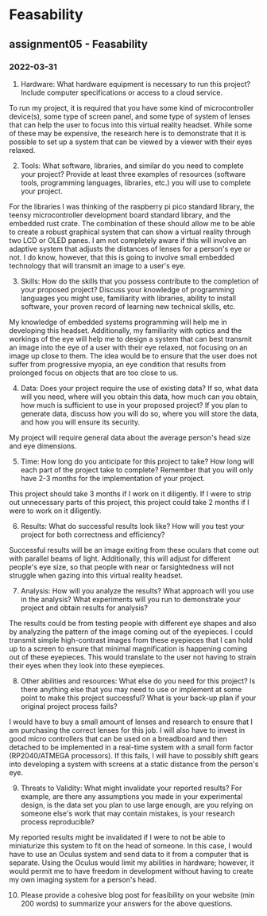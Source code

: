 # Feasability
## assignment05 - Feasability
### 2022-03-31

1. Hardware: What hardware equipment is necessary to run this project? Include computer specifications or access to a cloud service.

To run my project, it is required that you have some kind of microcontroller device(s), some type of screen panel, and some type of system of lenses that can help the user to focus into this virtual reality headset. While some of these may be expensive, the research here is to demonstrate that it is possible to set up a system that can be viewed by a viewer with their eyes relaxed.

2. Tools: What software, libraries, and similar do you need to complete your project? Provide at least three examples of resources (software tools, programming languages, libraries, etc.) you will use to complete your project.

For the libraries I was thinking of the raspberry pi pico standard library, the teensy microcontroller development board standard library, and the embedded rust crate. The combination of these should allow me to be able to create a robust graphical system that can show a virtual reality through two LCD or OLED panes. I am not completely aware if this will involve an adaptive system that adjusts the distances of lenses for a person's eye or not. I do know, however, that this is going to involve small embedded technology that will transmit an image to a user's eye.

3. Skills: How do the skills that you possess contribute to the completion of your proposed project? Discuss your knowledge of programming languages you might use, familiarity with libraries, ability to install software, your proven record of learning new technical skills, etc.

My knowledge of embedded systems programming will help me in developing this headset. Additionally, my familiarity with optics and the workings of the eye will help me to design a system that can best transmit an image into the eye of a user with their eye relaxed, not focusing on an image up close to them. The idea would be to ensure that the user does not suffer from progressive myopia, an eye condition that results from prolonged focus on objects that are too close to us.

4. Data: Does your project require the use of existing data? If so, what data will you need, where will you obtain this data, how much can you obtain, how much is sufficient to use in your proposed project? If you plan to generate data, discuss how you will do so, where you will store the data, and how you will ensure its security.

My project will require general data about the average person's head size and eye dimensions.

5. Time: How long do you anticipate for this project to take? How long will each part of the project take to complete? Remember that you will only have 2-3 months for the implementation of your project.

This project should take 3 months if I work on it diligently. If I were to strip out unnecessary parts of this project, this project could take 2 months if I were to work on it diligently.

6. Results: What do successful results look like? How will you test your project for both correctness and efficiency?

Successful results will be an image exiting from these oculars that come out with parallel beams of light. Additionally, this will adjust for different people's eye size, so that people with near or farsightedness will not struggle when gazing into this virtual reality headset.

7. Analysis: How will you analyze the results? What approach will you use in the analysis? What experiments will you run to demonstrate your project and obtain results for analysis?

The results could be from testing people with different eye shapes and also by analyzing the pattern of the image coming out of the eyepieces. I could transmit simple high-contrast images from these eyepieces that I can hold up to a screen to ensure that minimal magnification is happening coming out of these eyepieces. This would translate to the user not having to strain their eyes when they look into these eyepieces.

8. Other abilities and resources: What else do you need for this project? Is there anything else that you may need to use or implement at some point to make this project successful? What is your back-up plan if your original project process fails?

I would have to buy a small amount of lenses and research to ensure that I am purchasing the correct lenses for this job. I will also have to invest in good micro controllers that can be used on a breadboard and then detached to be implemented in a real-time system with a small form factor (RP2040/ATMEGA processors). If this fails, I will have to possibly shift gears into developing a system with screens at a static distance from the person's eye.

9. Threats to Validity: What might invalidate your reported results? For example, are there any assumptions you made in your experimental design, is the data set you plan to use large enough, are you relying on someone else's work that may contain mistakes, is your research process reproducible?

My reported results might be invalidated if I were to not be able to miniaturize this system to fit on the head of someone. In this case, I would have to use an Oculus system and send data to it from a computer that is separate. Using the Oculus would limit my abilities in hardware; however, it would permit me to have freedom in development without having to create my own imaging system for a person's head.

10. Please provide a cohesive blog post for feasibility on your website (min 200 words) to summarize your answers for the above questions.

